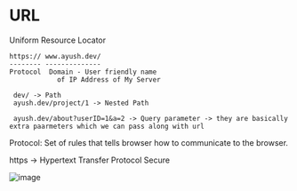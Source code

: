 # URL 
Uniform Resource Locator

```
https:// www.ayush.dev/
-------- --------------
Protocol  Domain - User friendly name
            of IP Address of My Server

 dev/ -> Path
 ayush.dev/project/1 -> Nested Path

 ayush.dev/about?userID=1&a=2 -> Query parameter -> they are basically extra paarmeters which we can pass along with url 

```

Protocol: Set of rules that tells browser how to communicate to the browser.

https -> Hypertext Transfer Protocol Secure

![image](https://github.com/user-attachments/assets/1cac342d-1786-4dda-8b52-4fc1c8e8505b)

